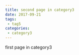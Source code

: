 ```yaml
---
title: second page in category3
date: 2017-09-21
tags:
 - tag5
categories: 
 - category3
---
```


first page in category3